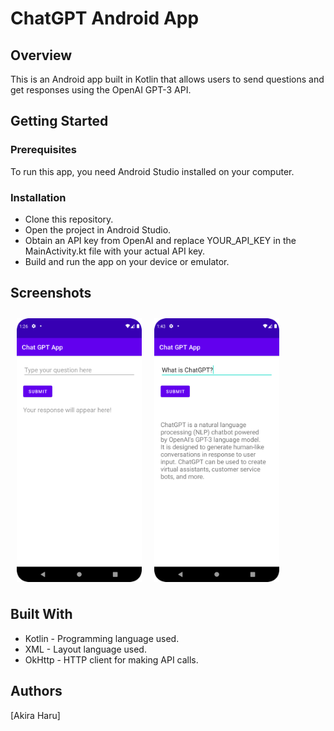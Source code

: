 # ChatGPT Android App

## Overview

This is an Android app built in Kotlin that allows users to send questions and get responses using the OpenAI GPT-3 API.

## Getting Started
### Prerequisites
To run this app, you need Android Studio installed on your computer.

### Installation
- Clone this repository.
- Open the project in Android Studio.
- Obtain an API key from OpenAI and replace YOUR_API_KEY in the MainActivity.kt file with your actual API key.
- Build and run the app on your device or emulator.

## Screenshots

[<img src="https://github.com/shivank8/ChatGPT_App/blob/master/Screenshot_1.png?raw=true" align="left"
width="200"
    hspace="10" vspace="10">](/readme/Wallabag%20Reading%20List.png)
[<img src="https://github.com/shivank8/ChatGPT_App/blob/master/Screenshot_3.png?raw=true" align="center"
width="200"
    hspace="10" vspace="10">](/readme/Wallabag%20Article%20View.png)

## Built With
- Kotlin - Programming language used.
- XML - Layout language used.
- OkHttp - HTTP client for making API calls.

## Authors
[Akira Haru]
